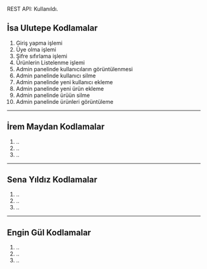  REST API: Kullanıldı.

 ## İsa Ulutepe Kodlamalar

1. Giriş yapma işlemi
2. Üye olma işlemi
3. Şifre sıfırlama işlemi
4. Ürünlerin Listelenme işlemi
5. Admin panelinde kullanıcıların görüntülenmesi
6. Admin panelinde kullanıcı silme
7. Admin panelinde yeni kullanıcı ekleme
8. Admin panelinde yeni ürün ekleme
9. Admin panelinde ürüün silme
10. Admin panelinde ürünleri görüntüleme
---

## İrem Maydan Kodlamalar

1. ..
2. ..
3. ..

---

## Sena Yıldız Kodlamalar

1. ..
2. ..
3. ..

---

## Engin Gül Kodlamalar

1. ..
2. ..
3. ..

